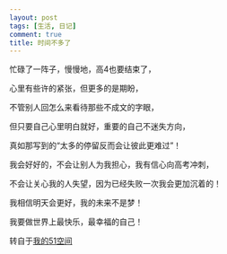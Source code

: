 ```yaml
---
layout: post
tags: [生活, 日记]
comment: true
title: 时间不多了
---
```


忙碌了一阵子，慢慢地，高4也要结束了，

心里有些许的紧张，但更多的是期盼，

不管别人回怎么来看待那些不成文的字眼，

但只要自己心里明白就好，重要的自己不迷失方向，

真如那写到的“太多的停留反而会让彼此更难过”！

我会好好的，不会让别人为我担心，我有信心向高考冲刺，

不会让关心我的人失望，因为已经失败一次我会更加沉着的！

我相信明天会更好，我的未来不是梦！

我要做世界上最快乐，最幸福的自己！


转自于[我的51空间](http://home.51.com/cailiwei712/diary/item/10029573.html)
